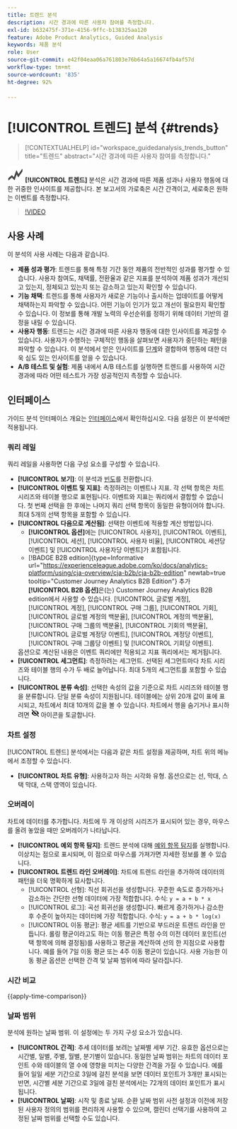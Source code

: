 ```yaml
---
title: 트렌드 분석
description: 시간 경과에 따른 사용자 참여를 측정합니다.
exl-id: b632475f-371e-4156-9ffc-b138325aa120
feature: Adobe Product Analytics, Guided Analysis
keywords: 제품 분석
role: User
source-git-commit: e42f04eaa06a761803e76b64a5a16674fb4af57d
workflow-type: tm+mt
source-wordcount: '835'
ht-degree: 92%

---
```


# [!UICONTROL 트렌드] 분석 {#trends}

<!-- markdownlint-disable MD034 -->

>[!CONTEXTUALHELP]
>id="workspace_guidedanalysis_trends_button"
>title="트렌드"
>abstract="시간 경과에 따른 사용자 참여를 측정합니다."

<!-- markdownlint-enable MD034 -->

![GraphTrend](/help/assets/icons/GraphTrend.svg) **[!UICONTROL 트렌드]** 분석은 시간 경과에 따른 제품 성과나 사용자 행동에 대한 귀중한 인사이트를 제공합니다. 본 보고서의 가로축은 시간 간격이고, 세로축은 원하는 이벤트를 측정합니다.


>[!VIDEO](https://video.tv.adobe.com/v/3423443/?quality=12&learn=on&captions=kor)

## 사용 사례

이 분석의 사용 사례는 다음과 같습니다.

* **제품 성과 평가**: 트렌드를 통해 특정 기간 동안 제품의 전반적인 성과를 평가할 수 있습니다. 사용자 참여도, 채택률, 전환율과 같은 지표를 분석하여 제품 성과가 개선되고 있는지, 정체되고 있는지 또는 감소하고 있는지 확인할 수 있습니다.
* **기능 채택**: 트렌드를 통해 사용자가 새로운 기능이나 출시하는 업데이트를 어떻게 채택하는지 파악할 수 있습니다. 어떤 기능이 인기가 있고 개선이 필요한지 확인할 수 있습니다. 이 정보를 통해 개발 노력의 우선순위를 정하기 위해 데이터 기반의 결정을 내릴 수 있습니다.
* **사용자 행동**: 트렌드는 시간 경과에 따른 사용자 행동에 대한 인사이트를 제공할 수 있습니다. 사용자가 수행하는 구체적인 행동을 살펴보면 사용자가 중단하는 패턴을 파악할 수 있습니다. 이 분석에서 얻은 인사이트를 [단계](funnel.md)와 결합하여 행동에 대한 더욱 심도 있는 인사이트를 얻을 수 있습니다.
* **A/B 테스트 및 실험**: 제품 내에서 A/B 테스트를 실행하면 트렌드를 사용하여 시간 경과에 따라 어떤 테스트가 가장 성공적인지 측정할 수 있습니다.

## 인터페이스

가이드 분석 인터페이스 개요는 [인터페이스](../overview.md#interface)에서 확인하십시오. 다음 설정은 이 분석에만 적용됩니다.

### 쿼리 레일

쿼리 레일을 사용하면 다음 구성 요소를 구성할 수 있습니다.

* **[!UICONTROL 보기]**: 이 분석과 [빈도](frequency.md)를 전환합니다.
* **[!UICONTROL 이벤트 및 지표]**: 측정하려는 이벤트나 지표. 각 선택 항목은 차트 시리즈와 테이블 행으로 표현됩니다. 이벤트와 지표는 쿼리에서 결합할 수 없습니다. 첫 번째 선택을 한 후에는 나머지 쿼리 선택 항목이 동일한 유형이어야 합니다. 최대 5개의 선택 항목을 포함할 수 있습니다.
* **[!UICONTROL 다음으로 계산됨]**: 선택한 이벤트에 적용할 계산 방법입니다. <ul><li>**[!UICONTROL 옵션]**&#x200B;에는 [!UICONTROL 사용자], [!UICONTROL 이벤트], [!UICONTROL 세션], [!UICONTROL 사용자 비율], [!UICONTROL 세션당 이벤트] 및 [!UICONTROL 사용자당 이벤트]가 포함됩니다.</li><li>[!BADGE B2B edition]{type=Informative url="https://experienceleague.adobe.com/ko/docs/analytics-platform/using/cja-overview/cja-b2b/cja-b2b-edition" newtab=true tooltip="Customer Journey Analytics B2B Edition"} 추가 **[!UICONTROL B2B 옵션]**&#x200B;은(는) Customer Journey Analytics B2B edition에서 사용할 수 있습니다. [!UICONTROL 글로벌 계정], [!UICONTROL 계정], [!UICONTROL 구매 그룹], [!UICONTROL 기회], [!UICONTROL 글로벌 계정의 백분율], [!UICONTROL 계정의 백분율], [!UICONTROL 구매 그룹의 백분율], [!UICONTROL 기회의 백분율], [!UICONTROL 글로벌 계정당 이벤트], [!UICONTROL 계정당 이벤트], [!UICONTROL 구매 그룹당 이벤트] 및 [!UICONTROL 기회당 이벤트].</li></ul>옵션으로 계산된 내용은 이벤트 쿼리에만 적용되고 지표 쿼리에서는 제거됩니다.
* **[!UICONTROL 세그먼트]**: 측정하려는 세그먼트. 선택된 세그먼트마다 차트 시리즈와 테이블 행의 수가 두 배로 늘어납니다. 최대 5개의 세그먼트를 포함할 수 있습니다.
* **[!UICONTROL 분류 속성]**: 선택한 속성의 값을 기준으로 차트 시리즈와 테이블 행을 분류합니다. 단일 분류 속성이 지원됩니다. 테이블에는 상위 20개 값이 표에 표시되고, 차트에서 최대 10개의 값을 볼 수 있습니다. 차트에서 행을 숨기거나 표시하려면 ![숨기기 아이콘 표시](../assets/hide-in-chart.png) 아이콘을 토글합니다.

### 차트 설정

[!UICONTROL 트렌드] 분석에서는 다음과 같은 차트 설정을 제공하며, 차트 위의 메뉴에서 조정할 수 있습니다.

* **[!UICONTROL 차트 유형]**: 사용하고자 하는 시각화 유형. 옵션으로는 선, 막대, 스택 막대, 스택 영역이 있습니다.

### 오버레이

차트에 데이터를 추가합니다. 차트에 두 개 이상의 시리즈가 표시되어 있는 경우, 마우스를 올려 놓았을 때만 오버레이가 나타납니다.

* **[!UICONTROL 예외 항목 탐지]**: 트렌드 분석에 대해 [예외 항목 탐지](/help/analysis-workspace/c-anomaly-detection/anomaly-detection.md)를 실행합니다. 이상치는 점으로 표시되며, 이 점으로 마우스를 가져가면 자세한 정보를 볼 수 있습니다.
* **[!UICONTROL 트렌드 라인 오버레이]**: 차트에 트렌드 라인을 추가하여 데이터의 패턴을 더욱 명확하게 묘사합니다.
   * [!UICONTROL 선형]: 직선 회귀선을 생성합니다. 꾸준한 속도로 증가하거나 감소하는 간단한 선형 데이터에 가장 적합합니다. 수식: `y = a + b * x`
   * [!UICONTROL 로그]: 곡선 회귀선을 생성합니다. 빠르게 증가하거나 감소한 후 수준이 높아지는 데이터에 가장 적합합니다. 수식: `y = a + b * log(x)`
   * [!UICONTROL 이동 평균]: 평균 세트를 기반으로 부드러운 트렌드 라인을 만듭니다. 롤링 평균이라고도 하는 이동 평균은 특정 수의 이전 데이터 포인트(선택 항목에 의해 결정됨)를 사용하고 평균을 계산하여 선의 한 지점으로 사용합니다. 예를 들어 7일 이동 평균 또는 4주 이동 평균이 있습니다. 사용 가능한 이동 평균 옵션은 선택한 간격 및 날짜 범위에 따라 달라집니다.

### 시간 비교

{{apply-time-comparison}}


### 날짜 범위

분석에 원하는 날짜 범위. 이 설정에는 두 가지 구성 요소가 있습니다.

* **[!UICONTROL 간격]**: 추세 데이터를 보려는 날짜별 세부 기간. 유효한 옵션으로는 시간별, 일별, 주별, 월별, 분기별이 있습니다. 동일한 날짜 범위는 차트의 데이터 포인트 수와 테이블의 열 수에 영향을 미치는 다양한 간격을 가질 수 있습니다. 예를 들어 일일 세분 기간으로 3일에 걸친 분석을 보면 데이터 포인트가 3개만 표시되는 반면, 시간별 세분 기간으로 3일에 걸친 분석에서는 72개의 데이터 포인트가 표시됩니다.
* **[!UICONTROL 날짜]**: 시작 및 종료 날짜. 순환 날짜 범위 사전 설정과 이전에 저장된 사용자 정의의 범위를 편리하게 사용할 수 있으며, 캘린더 선택기를 사용하여 고정된 날짜 범위를 선택할 수도 있습니다.


<!--

## Example

See below for an example of the analysis.

![Trends compare](../assets/trends-compare.png)

-->